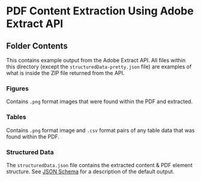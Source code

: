 # PDF Content Extraction Using Adobe Extract API

## Folder Contents
This contains example output from the Adobe Extract API. All files within this 
directory (except the `structuredData-pretty.json` file) are examples of what is 
inside the ZIP file returned from the API.

### Figures
Contains `.png` format images that were found within the PDF and extracted.

### Tables
Contains `.png` format image and `.csv` format pairs of any table data that was 
found within the PDF.

### Structured Data
The `structuredData.json` file contains the extracted content & PDF element 
structure. See [JSON Schema](https://developer.adobe.com/document-services/docs/b9e0ca07f1e92db6453016fff44a8c31/extractJSONOutputSchema2.json) for a description of the default output.